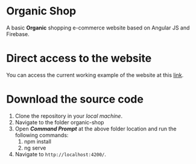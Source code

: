 # Organic Shop

A basic **Organic** shopping e-commerce website based on Angular JS and Firebase.

# Direct access to the website

You can access the current working example of the website at this [link](https://organic-shop-46a66.firebaseapp.com).

# Download the source code

1. Clone the repository in your *local machine*.
2. Navigate to the folder organic-shop
3. Open ***Command Prompt*** at the above folder location and run the following commands:
    1. npm install
    2. ng serve
4. Navigate to `http://localhost:4200/`.